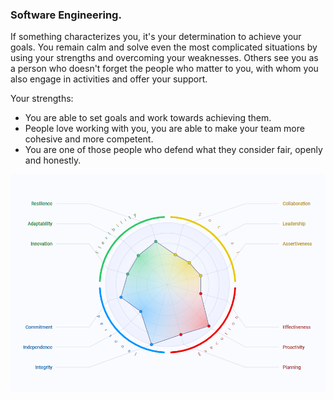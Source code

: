 <h3 align="left">Software Engineering.</h3>

If something characterizes you, it's your determination to achieve your goals. You remain calm and solve even the most complicated situations by using your strengths and overcoming your weaknesses. Others see you as a person who doesn't forget the people who matter to you, with whom you also engage in activities and offer your support.

<p align="left">

Your strengths:

- You are able to set goals and work towards achieving them.
- People love working with you, you are able to make your team more cohesive and more competent.
- You are one of those people who defend what they consider fair, openly and honestly.

</p>

![Alt text](./brain.png)

